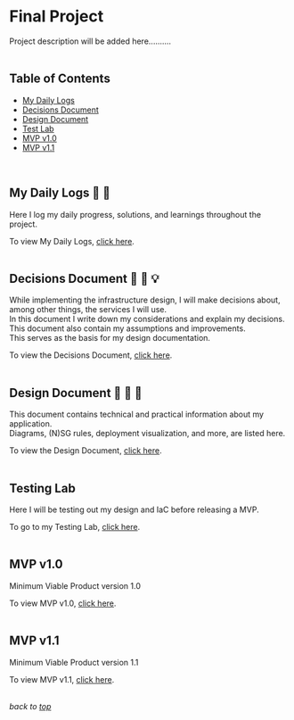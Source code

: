 # <a id="top">Final Project</a>
Project description will be added here..........  
<br>

## Table of Contents
- [My Daily Logs](#mdl)
- [Decisions Document](#decisiondoc)
- [Design Document](#designdoc)
- [Test Lab](#testlab)
- [MVP v1.0](#mvp10)
- [MVP v1.1](#mvp11)  
<br>

## <a id="mdl">My Daily Logs</a> 📓 📅
Here I log my daily progress, solutions, and learnings throughout the project.  

To view My Daily Logs, [click here](/10_Final-Project/my_daily_logs.md).  
<br>

## <a id="decisiondoc">Decisions Document</a> 📗 💭 💡
While implementing the infrastructure design, I will make decisions about, among other things, the services I will use.   
In this document I write down my considerations and explain my decisions. This document also contain my assumptions and improvements.  
This serves as the basis for my design documentation.  

To view the Decisions Document, [click here](/10_Final-Project/decisions_doc.md).  
<br>

## <a id="designdoc">Design Document</a> 📘 👷 🔨
This document contains technical and practical information about my application.  
Diagrams, (N)SG rules, deployment visualization, and more, are listed here.  

To view the Design Document, [click here](/10_Final-Project/design_doc.md).  
<br>

## <a id="testlab">Testing Lab</a>  
Here I will be testing out my design and IaC before releasing a MVP.

To go to my Testing Lab, [click here](/10_Final-Project/Test_Lab/).  
<br>

## <a id="mvp10">MVP v1.0</a>
Minimum Viable Product version 1.0  

To view MVP v1.0, [click here](/10_Final-Project/MVP_v1.0/).  
<br>

## <a id="mvp11">MVP v1.1</a>
Minimum Viable Product version 1.1  

To view MVP v1.1, [click here](/10_Final-Project/MVP_v1.1/).  
<br>

*back to [top](#top)*  
<br>